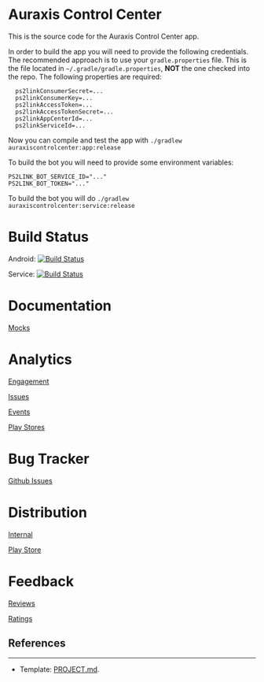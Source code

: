 # Auraxis Control Center
This is the source code for the Auraxis Control Center app.

In order to build the app you will need to provide the following credentials. The recommended approach is to use your `gradle.properties` file. This is the file located in `~/.gradle/gradle.properties`, **NOT** the one checked into the repo.
The following properties are required:
```
  ps2linkConsumerSecret=...
  ps2linkConsumerKey=...
  ps2linkAccessToken=...
  ps2linkAccessTokenSecret=...
  ps2linkAppCenterId=...
  ps2linkServiceId=...
```

Now you can compile and test the app with `./gradlew auraxiscontrolcenter:app:release`

To build the bot you will need to provide some environment variables:
```
PS2LINK_BOT_SERVICE_ID="..."
PS2LINK_BOT_TOKEN="..."
```
To build the bot you will do `./gradlew auraxiscontrolcenter:service:release`

# Build Status

Android: [![Build Status](https://dev.azure.com/CRamsan/AuraxisControlCenter/_apis/build/status/AuraxisControCenter?branchName=master)](https://dev.azure.com/CRamsan/AuraxisControlCenter/_build/latest?definitionId=6&branchName=master)

Service: [![Build Status](https://dev.azure.com/CRamsan/AuraxisControlCenter/_apis/build/status/AuraxisControlCenter_NodeJs?branchName=master)](https://dev.azure.com/CRamsan/AuraxisControlCenter/_build/latest?definitionId=14&branchName=master)

# Documentation
[Mocks](https://www.figma.com/files/project/30562182/Team-project?fuid=741159602862694256)

# Analytics

[Engagement](https://appcenter.ms/users/cramsan/apps/AuraxisControlCenter/analytics/overview)

[Issues](https://appcenter.ms/users/cramsan/apps/AuraxisControlCenter/crashes/errors?version=&appBuild=&period=last30Days&status=&errorType=all&sortCol=lastError&sortDir=desc)

[Events](https://appcenter.ms/users/cramsan/apps/AuraxisControlCenter/analytics/events)

[Play Stores](https://play.google.com/apps/publish/?account=6214892269219109827#StatisticsPlace:p=com.cesarandres.ps2link&statms=ALL_ACTIVE_DEVICE_EVENTS_INTERVAL&statgs=DAILY&statd=OS_VERSION&statc=true&dvals=@OVERALL@&dvals=28&dvals=29&dvals=26&dvals=24&cask=false&statdr=20200322-20200420&statcdr=20200221-20200321&grdk=@OVERALL@&bpk=3:3ef4c27cc69b19f5)

# Bug Tracker

[Github Issues](https://github.com/CRamsan/PetProject/labels/acc)

# Distribution
[Internal](https://install.appcenter.ms/users/cramsan/apps/auraxiscontrolcenter/distribution_groups/development)

[Play Store](https://play.google.com/store/apps/details?id=com.cesarandres.ps2link)

# Feedback

[Reviews](https://play.google.com/apps/publish/?account=6214892269219109827#ReviewsPlace:p=com.cesarandres.ps2link&appid=4976039285011980369)

[Ratings](https://play.google.com/apps/publish/?account=6214892269219109827#RatingsPlace:p=com.cesarandres.ps2link&appid=4976039285011980369)

## References
---

- Template: [PROJECT.md](../docs/templates/PROJECT.md).
